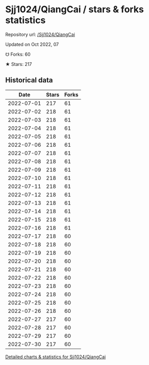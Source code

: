 # Sjj1024/QiangCai / stars & forks statistics

Repository url: [/Sjj1024/QiangCai](https://github.com/Sjj1024/QiangCai)

Updated on Oct 2022, 07

☋ Forks: 60

★ Stars: 217

## Historical data
| Date | Stars | Forks |
|------|-------|-------|
| 2022-07-01 | 217 | 61 | 
| 2022-07-02 | 218 | 61 | 
| 2022-07-03 | 218 | 61 | 
| 2022-07-04 | 218 | 61 | 
| 2022-07-05 | 218 | 61 | 
| 2022-07-06 | 218 | 61 | 
| 2022-07-07 | 218 | 61 | 
| 2022-07-08 | 218 | 61 | 
| 2022-07-09 | 218 | 61 | 
| 2022-07-10 | 218 | 61 | 
| 2022-07-11 | 218 | 61 | 
| 2022-07-12 | 218 | 61 | 
| 2022-07-13 | 218 | 61 | 
| 2022-07-14 | 218 | 61 | 
| 2022-07-15 | 218 | 61 | 
| 2022-07-16 | 218 | 61 | 
| 2022-07-17 | 218 | 60 | 
| 2022-07-18 | 218 | 60 | 
| 2022-07-19 | 218 | 60 | 
| 2022-07-20 | 218 | 60 | 
| 2022-07-21 | 218 | 60 | 
| 2022-07-22 | 218 | 60 | 
| 2022-07-23 | 218 | 60 | 
| 2022-07-24 | 218 | 60 | 
| 2022-07-25 | 218 | 60 | 
| 2022-07-26 | 218 | 60 | 
| 2022-07-27 | 217 | 60 | 
| 2022-07-28 | 217 | 60 | 
| 2022-07-29 | 217 | 60 | 
| 2022-07-30 | 217 | 60 | 


[Detailed charts & statistics for Sjj1024/QiangCai](https://reviewgithub.com/rep/Sjj1024/QiangCai)
